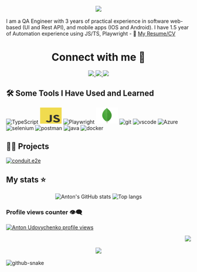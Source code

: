 <p align="center">
     <img src="https://capsule-render.vercel.app/api?type=venom&height=200&text=Hi,I'm%20Anton&fontSize=70&color=0:8871e5,100:b678c4&stroke=b678c4"/>
</p>

I am a QA Engineer with 3 years of practical experience in software web-based (UI and Rest API), and mobile
apps (IOS and Android). I have 1.5 year of Automation experience using JS/TS, Playwright - :paperclip: [My Resume/CV]()
     
<h1 align="center">
Connect with me 💬
</h1>
<p align="center">
<a href="https://www.linkedin.com/in/qa-anton-udovychenko">
<!-- <img alt="Linkedin" src="https://img.shields.io/badge/-badge?style=for-the-badge&logo=linkedin&logoColor=white&color=black"> -->
     <img height="50" src="https://user-images.githubusercontent.com/46517096/166973395-19676cd8-f8ec-4abf-83ff-da8243505b82.png"/>
</a>
<a href="https://t.me/udovychenkoqa">    
    <img height="50" src="https://github.com/user-attachments/assets/04620e3e-daff-4523-9c29-edac1fb12b4b"/>
</a>
</a>    
<a href="mailto:a.udovychenko1203@gmail.com">
    <img height="50" src="https://github.com/user-attachments/assets/c6af32a0-92d8-4cc6-aa1e-06cfd750797c"></a>
</a>
</p>

  
<h2> 🛠️ Some Tools I Have Used and Learned </h2>
<p align="left">
  <img src="https://upload.vectorlogo.zone/logos/typescriptlang/images/235f610f-bc79-428a-9511-b3de5c3b1208.svg" alt="TypeScript"  width="60" height="45" />
  <img src="https://raw.githubusercontent.com/devicons/devicon/master/icons/javascript/javascript-original.svg" alt="javascript" width="60" height="45" />
  <img alt="Playwright" src="https://raw.githubusercontent.com/pheralb/svgl/fa7c93e6274140416cf4e81fc814fb65c828b574/static/library/playwright.svg"  width="60" height="45" />
  <img src="https://raw.githubusercontent.com/devicons/devicon/master/icons/mongodb/mongodb-original.svg" alt="mongodb" width="60" height="45" />
  <img src="https://cdn.jsdelivr.net/gh/devicons/devicon/icons/git/git-original.svg" alt="git" width="60" height="45"/>
  <img src="https://cdn.jsdelivr.net/gh/devicons/devicon/icons/vscode/vscode-original.svg" alt="vscode" width="60" height="45"/>
  <img src="https://www.vectorlogo.zone/logos/microsoft_azure/microsoft_azure-icon.svg" alt="Azure" width="60" height="45"/>
  <img src="https://iconape.com/wp-content/files/yd/371438/svg/371438.svg" alt="selenium" width="60" height="45"/>
  <img src="https://www.vectorlogo.zone/logos/getpostman/getpostman-icon.svg" alt="postman" width="60" height="45"/>
  <img src="https://www.vectorlogo.zone/logos/java/java-vertical.svg" alt="java" width="60" height="45"/>
  <img src="https://cdn.jsdelivr.net/gh/devicons/devicon/icons/docker/docker-original.svg" alt="docker" width="60" height="45"/>
</p>


## 👨‍🔬 Projects

[![conduit.e2e](https://github-readme-stats.vercel.app/api/pin?username=udovychenkoqa&repo=conduit.e2e&theme=synthwave)](https://github.com/udovychenkoqa/conduit.e2e)


## My stats ⭐

<div align="center">
<img alt="Anton's GitHub stats" src="https://github-readme-stats.vercel.app/api?username=udovychenkoqa&show_icons=true&theme=synthwave"/>
<img alt="Top langs" src="https://github-readme-stats.vercel.app/api/top-langs/?username=udovychenkoqa&layout=compact&theme=synthwave&&langs_count=8"/>
</div>


### Profile views counter 👁️‍🗨️
[![Anton Udovychenko profile views](https://u8views.com/api/v1/github/profiles/97831314/views/day-week-month-total-count.svg)](https://u8views.com/github/udovychenkoqa)

<p align="right">
   <img src="https://www.codewars.com/users/Anton%20Udovychenko/badges/micro" />
</p>

<p align="center">
  <img src="https://capsule-render.vercel.app/api?type=waving&color=gradient&height=100&section=footer"/>
</p>

<picture>
  <source media="(prefers-color-scheme: dark)" srcset="github-contribution-grid-snake.svg" />
  <source media="(prefers-color-scheme: light)" srcset="github-snake.svg" />
  <img alt="github-snake" src="github-snake.svg" />
</picture>

